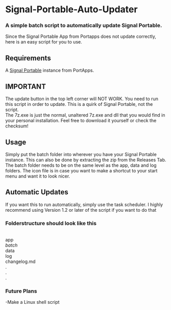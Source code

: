 # Signal-Portable-Auto-Updater

### A simple batch script to automatically update Signal Portable.
Since the Signal Portable App from Portapps does not update correctly, here is an easy script for you to use.

## Requirements 
A <a href="https://github.com/portapps/signal-portable">Signal Portable</a> instance from PortApps. <br>

## IMPORTANT
The update button in the top left corner will NOT WORK. You need to run this script in order to update. This is a quirk of Signal Portable, not the script. <br>
The 7z.exe is just the normal, unaltered 7z.exe and dll that you would find in your personal installation. Feel free to download it yourself or check the checksum!

## Usage 

Simply put the batch folder into wherever you have your Signal Portable instance. This can also be done by extracting the zip from the Releases Tab. <br>
The batch folder needs to be on the same level as the app, data and log folders. The icon file is in case you want to make a shortcut to your start menu and want it to look nicer.

## Automatic Updates

If you want this to run automatically, simply use the task scheduler. I highly recommend using Version 1.2 or later of the script if you want to do that

### Folderstructure should look like this
<br>app
<br>
_batch_
<br>data
<br>log 
<br>changelog.md
<br>.
<br>.
<br>.

### Future Plans
-Make a Linux shell script
